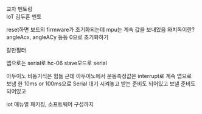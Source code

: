 교차 멘토링  
IoT 김두훈 멘토  

reset하면 보드의 firmware가 초기화되는데 mpu는 계속 값을 보내있음 와치독이란?
angleAcx, angleACy 등등 0으로 초기화하기

칼만필터

앱으로는 serial로 hc-06 slave모드로 serial

아두이노 비동기식은 힘듦 근데 아두이노에서 운동측정값은 interrupt로 계속 앱으로 보냄 한 10ms or 100ms으로
Serial 대기 시켜놓고 받는 준비도 되어있고 보낼 준비도 되어있고

iot 매뉴얼 패키징, 소프트웨어 구성까지